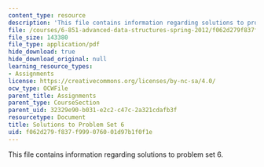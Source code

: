 ```yaml
---
content_type: resource
description: 'This file contains information regarding solutions to problem set 6. '
file: /courses/6-851-advanced-data-structures-spring-2012/f062d279f837f999076001d97b1f0f1e_MIT6_851S12_ps6sol.pdf
file_size: 143380
file_type: application/pdf
hide_download: true
hide_download_original: null
learning_resource_types:
- Assignments
license: https://creativecommons.org/licenses/by-nc-sa/4.0/
ocw_type: OCWFile
parent_title: Assignments
parent_type: CourseSection
parent_uid: 32329e90-b031-e2c2-c47c-2a321cdafb3f
resourcetype: Document
title: Solutions to Problem Set 6
uid: f062d279-f837-f999-0760-01d97b1f0f1e
---
```

This file contains information regarding solutions to problem set 6. 